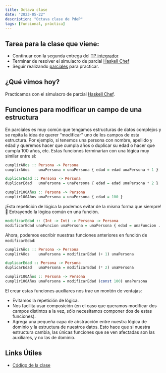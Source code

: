 ```yaml
---
title: Octava clase
date: "2023-05-22"
description: "Octava clase de PdeP"
tags: [funcional, práctica]
---
```


## Tarea para la clase que viene:
- Continuar con la segunda entrega del [TP integrador](https://docs.google.com/document/d/17naHWbyjj-GO0XVTxcC0eYGQP01i49Fve2Z03SAMJ7Y/edit) 
- Terminar de resolver el simulacro de parcial [Haskell Chef](https://docs.google.com/document/d/13SS-HXVR7z5SOgQCwYh2Maob7QhSh858PTSzc7MymCY/edit) 
- Seguir realizando [parciales](https://www.pdep.com.ar/material/parciales) para practicar.


## ¿Qué vimos hoy? 
Practicamos con el simulacro de parcial [Haskell Chef](https://docs.google.com/document/d/13SS-HXVR7z5SOgQCwYh2Maob7QhSh858PTSzc7MymCY/edit). 

## Funciones para modificar un campo de una estructura

En parciales es muy común que tengamos estructuras de datos complejos y se repita la idea de querer “modificar” uno de los campos de esta estructura. Por ejemplo, si tenemos una persona con nombre, apellido y edad y queremos hacer que cumpla años o duplicar su edad o hacer que cumpla 100 años, etc. Estas funciones terminarían con una lógica muy similar entre sí:

```haskell
cumplirAños :: Persona -> Persona
cumplirAños    unaPersona = unaPersona { edad = edad unaPersona + 1 }

duplicarEdad :: Persona -> Persona
duplicarEdad   unaPersona = unaPersona { edad = edad unaPersona * 2 }

cumplir100Años :: Persona -> Persona
cumplir100Años unaPersona = unaPersona { edad = 100 }
```

¡Esta repetición de lógica la podemos evitar de la misma forma que siempre! 🙌 Extrayendo la lógica común en una función. 

```haskell
modificarEdad :: (Int -> Int) -> Persona -> Persona
modificarEdad unaFuncion unaPersona = unaPersona { edad = unaFuncion . edad $ unaPersona }
```

Ahora, podemos escribir nuestras funciones anteriores en función de `modificarEdad`:

```haskell
cumplirAños :: Persona -> Persona
cumplirAños    unaPersona = modificarEdad (+ 1) unaPersona

duplicarEdad :: Persona -> Persona
duplicarEdad   unaPersona = modificarEdad (* 2) unaPersona

cumplir100Años :: Persona -> Persona
cumplir100Años unaPersona = modificarEdad (const 100) unaPersona
```

El crear estas funciones auxiliares nos trae un montón de ventajas:
- Evitamos la repetición de lógica.
- Nos facilita usar composición (en el caso que queramos modificar dos campos distintos a la vez, sólo necesitamos componer dos de estas funciones).
- Agrega una pequeña capa de abstracción entre nuestra lógica de dominio y la estructura de nuestros datos. Esto hace que si nuestra estructura cambia, las únicas funciones que se ven afectadas son las auxiliares, y no las de dominio.

## Links Útiles

- [Código de la clase](https://github.com/pdep-lunes/pdep-clases-2023/blob/main/Funcional/Clase08/src/Lib.hs)



